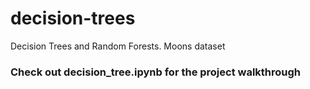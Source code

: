 # decision-trees
Decision Trees and Random Forests. Moons dataset

### Check out decision_tree.ipynb for the project walkthrough
